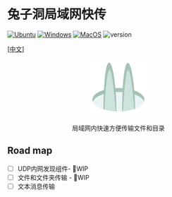 
# 兔子洞局域网快传 
[![Ubuntu](https://github.com/tusik/BunnyHole/actions/workflows/cmake-ubuntu-platform.yml/badge.svg)](https://github.com/tusik/BunnyHole/actions/workflows/cmake-ubuntu-platform.yml)
[![Windows](https://github.com/tusik/BunnyHole/actions/workflows/cmake-windows-platform.yml/badge.svg)](https://github.com/tusik/BunnyHole/actions/workflows/cmake-windows-platform.yml)
[![MacOS](https://github.com/tusik/BunnyHole/actions/workflows/cmake-mac-platform.yml/badge.svg)](https://github.com/tusik/BunnyHole/actions/workflows/cmake-mac-platform.yml)
![version](https://img.shields.io/badge/version-unstable-yellow)

[[中文](Readme_zh.md)]
<div align="center">
<img src="BunnyHole.png"  width="128">

局域网内快速方便传输文件和目录
</div>

## Road map

- [ ] UDP内网发现组件- 🐣WIP
- [ ] 文件和文件夹传输 - 🐣WIP
- [ ] 文本消息传输